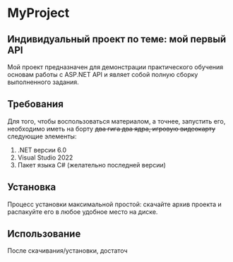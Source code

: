# MyProject
 ## Индивидуальный проект по теме: мой первый API 
 Мой проект предназначен для демонстрации практического обучения основам работы с ASP.NET API и являет собой полную сборку выполненного задания.
## Требования
Для того, чтобы воспользоваться материалом, а точнее, запустить его, необходимо иметь на борту ~~два гига два ядра, игровую видеокарту~~ следующие элементы:
1. .NET версии 6.0
2. Visual Studio 2022 
3. Пакет языка C# (желательно последней версии)
## Установка
Процесс установки максимальной простой: скачайте архив проекта и распакуйте его в любое удобное место на диске.
## Использование
После скачивания/установки, достаточ